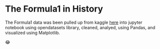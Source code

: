 # The Formula1 in History
The Formula1 data was been pulled up from kaggle [here](https://www.kaggle.com/datasets/rohanrao/formula-1-world-championship-1950-2020) into jupyter notebook using opendatasets library, cleaned, analyed, using Pandas, and visualized using Matplotlib.

:joy:
